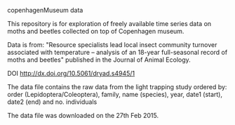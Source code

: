 copenhagenMuseum data

This repository is for exploration of freely available time series data on moths and beetles collected on top of Copenhagen museum.

Data is from: "Resource specialists lead local insect community turnover associated with temperature – analysis of an 18-year full-seasonal record of moths and beetles" published in the Journal of Animal Ecology.

DOI http://dx.doi.org/10.5061/dryad.s4945/1 

The data file contains the raw data from the light trapping study ordered by: order (Lepidoptera/Coleoptera), family, name (species), year, date1 (start), date2 (end) and no. individuals

The data file was downloaded on the 27th Feb 2015.
